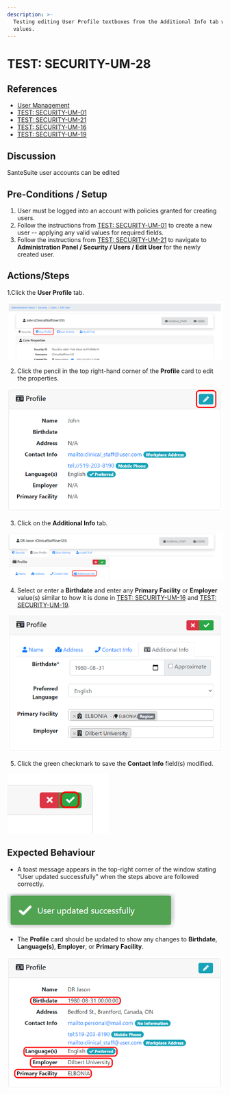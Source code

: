 ```yaml
---
description: >-
  Testing editing User Profile textboxes from the Additional Info tab with valid
  values.
---
```


# TEST: SECURITY-UM-28

## References

* [User Management](../../../../../operations/security-administration/user-management.md)
* [TEST: SECURITY-UM-01](test-security-um-01.md)
* [TEST: SECURITY-UM-21](test-security-um-21.md)
* [TEST: SECURITY-UM-16](test-security-um-16.md)
* [TEST: SECURITY-UM-19](test-security-um-19.md)

## Discussion

SanteSuite user accounts can be edited 

## Pre-Conditions / Setup

1. User must be logged into an account with policies granted for creating users.
2. Follow the instructions from [TEST: SECURITY-UM-01](test-security-um-01.md) to create a new user -- applying any valid values for required fields.
3. Follow the instructions from [TEST: SECURITY-UM-21](test-security-um-21.md) to navigate to **Administration Panel / Security / Users / Edit User** for the newly created user.

## Actions/Steps

1.Click the **User Profile** tab.

![](../../../../../../.gitbook/assets/image%20%28265%29.png)

2. Click the pencil in the top right-hand corner of the **Profile** card to edit the properties. 

![](../../../../../../.gitbook/assets/image%20%28272%29.png)

3. Click on the **Additional Info** tab.

![](../../../../../../.gitbook/assets/image%20%28307%29.png)

4. Select or enter a **Birthdate** and enter any **Primary Facility** or **Employer** value\(s\) similar to how it is done in [TEST: SECURITY-UM-16](test-security-um-16.md) and [TEST: SECURITY-UM-19](test-security-um-19.md).

![](../../../../../../.gitbook/assets/image%20%28315%29.png)

5. Click the green checkmark to save the **Contact Info** field\(s\) modified.

![](../../../../../../.gitbook/assets/image%20%28264%29.png)

## Expected Behaviour

* A toast message appears in the top-right corner of the window stating "User updated successfully" when the steps above are followed correctly.

![](../../../../../../.gitbook/assets/image%20%28269%29.png)

* The **Profile** card should be updated to show any changes to **Birthdate**, **Language\(s\)**, **Employer**, or **Primary Facility**.

![](../../../../../../.gitbook/assets/image%20%28312%29.png)

